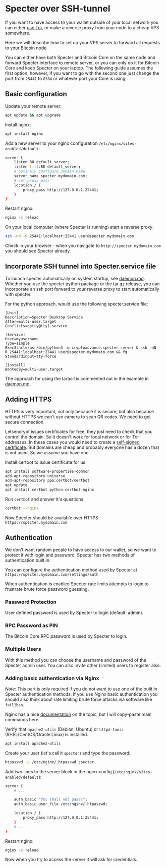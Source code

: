 # Specter over SSH-tunnel

If you want to have access to your wallet outside of your local network you can either [use Tor](./tor.md), or make a reverse proxy from your node to a cheap VPS somewhere.

Here we will describe how to set up your VPS server to forward all requests to your Bitcoin node.

You can either have both Specter and Bitcoin Core on the same node and forward Specter interface to remote server, or you can only do it for Bitcoin Core and keep Specter on your laptop. The following guide assumes the first option, however, if you want to go with the second one just change the port from `25441` to `8334` or whatever port your Core is using.

## Basic configuration

Update your remote server:

```sh
apt update && apt upgrade
```

Install nginx:

```sh
apt install nginx
```

Add a new server to your nginx configuration `/etc/nginx/sites-enabled/default`:

```sh
server {
    listen 80 default_server;
    listen [::]:80 default_server;
    # optinaly configure domain name
    server_name specter.mydomain.com;
    # set proxy pass
    location / {
        proxy_pass http://127.0.0.1:25441;
    }
}
```

Restart nginx:

```sh
nginx -s reload
```

On your local computer (where Specter is running) start a reverse proxy:

```sh
ssh -nN -R 25441:localhost:25441 user@specter.mydomain.com
```

Check in your browser - when you navigate to `http://specter.mydomain.com` you should see Specter already.

## Incorporate SSH tunnel into Specter.service file

To launch specter automatically on system startup, see [daemon.md](./daemon.md). Whether you use the specter python package or the tar.gz release, you can incorporate an ssh port forward to your reverse proxy to start automatically with specter. 

For the python approach, would use the following specter.service file:

```
[Unit]
Description=Specter Desktop Service
After=multi-user.target
Conflicts=getty@tty1.service

[Service]
User=myusername
Type=simple
ExecStart=/usr/bin/python3 -m cryptoadvance.specter server & ssh -nN -R 25441:localhost:25441 user@specter.mydomain.com && fg
StandardInput=tty-force

[Install]
WantedBy=multi-user.target
```

The approach for using the tarball is commented out in the example in [daemon.md](./daemon.md).

## Adding HTTPS

HTTPS is very important, not only because it is secure, but also because without HTTPS we can't use camera to scan QR codes. We need to get secure connection.

Letsencrypt issues certificates for free, they just need to check that you control the domain. So it doesn't work for local network or for Tor addresses. In these cases you would need to create a [self-signed certificate](./self-signed-certificates.md). But domains are cheap and probably everyone has a dozen that is not used. So we assume you have one.

Install certbot to issue certificate for us:

```sh
apt install software-properties-common
add-apt-repository universe
add-apt-repository ppa:certbot/certbot
apt update
apt install certbot python-certbot-nginx
```

Run `certbot` and answer it's questions:

```sh
certbot --nginx
```

Now Specter should be available over HTTPS: `https://specter.mydomain.com`

## Authentication

We don't want random people to have access to our wallet, so we want to protect it with login and password. Specter has two methods of authentication built in.

You can configure the authentication method used by Specter at `https://specter.mydomain.com/settings/auth`

When authentication is enabled Specter rate limits attempts to login to frustrate brute force password guessing.

### Password Protection

User defined password is used by Specter to login (default: admin).

### RPC Password as PIN

The Bitcoin Core RPC password is used by Specter to login.

### Multiple Users

With this method you can choose the username and password of the Specter admin user. You can also invite other (limited) users to register also.

### Adding basic authentication via Nginx

*Note:* This part is only required if you do not want to use one of the built in Specter authentication methods. If you use Nginx basic authentication you should also think about rate limiting brute force attacks via software like `fail2ban`.

Nginx has a nice [documentation](https://docs.nginx.com/nginx/admin-guide/security-controls/configuring-http-basic-authentication/) on the topic, but I will copy-paste main commands here.

Verify that `apache2-utils` (Debian, Ubuntu) or `httpd-tools` (RHEL/CentOS/Oracle Linux) is installed.

```sh
apt install apache2-utils
```

Create your user (let's call it `specter`) and type the password:

```sh
htpasswd -c /etc/nginx/.htpasswd specter
```

Add two lines to the server block in the nginx config (`/etc/nginx/sites-enabled/default`):

```sh
server {
    # ...

    auth_basic "You shall not pass!";
    auth_basic_user_file /etc/nginx/.htpasswd;

    location / {
        proxy_pass http://127.0.0.1:25441;
    }
    # ...
}
```

Restart nginx:

```sh
nginx -s reload
```

Now when you try to access the server it will ask for credentials.

